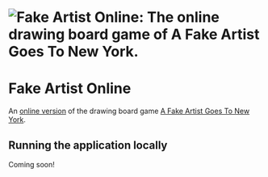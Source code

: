 # ![Fake Artist Online: The online drawing board game of A Fake Artist Goes To New York.](https://github.com/khalidh223/fake-artist/assets/53101332/cfce39e7-2f21-45f0-80a4-224859e47049)
# Fake Artist Online
An [online version](https://fake-artist.com) of the drawing board game [A Fake Artist Goes To New York](https://oinkgames.com/en/games/analog/a-fake-artist-goes-to-new-york/).

## Running the application locally
Coming soon!
